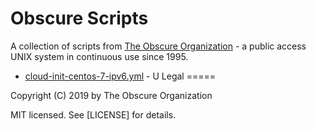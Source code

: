 Obscure Scripts
===============

A collection of scripts from [The Obscure Organization](https://www.obscure.org) - a public access UNIX system in continuous use since 1995.


* [cloud-init-centos-7-ipv6.yml](cloud-init-centos-7-ipv6.yml) - U
Legal
=====

Copyright (C) 2019 by The Obscure Organization

MIT licensed. See [LICENSE] for details.
